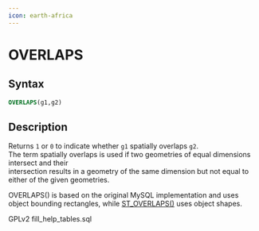 ```yaml
---
icon: earth-africa
---
```


# OVERLAPS

## Syntax

```sql
OVERLAPS(g1,g2)
```

## Description

Returns `1` or `0` to indicate whether `g1` spatially overlaps `g2`.\
The term spatially overlaps is used if two geometries of equal dimensions intersect and their\
intersection results in a geometry of the same dimension but not equal to\
either of the given geometries.

OVERLAPS() is based on the original MySQL implementation and uses object bounding rectangles, while [ST\_OVERLAPS()](st-overlaps.md) uses object shapes.

GPLv2 fill\_help\_tables.sql
